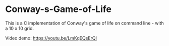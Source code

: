 # Conway-s-Game-of-Life
This is a C implementation of Conway's game of life on command line - with a 10 x 10 grid.

Video demo: https://youtu.be/LmKqEQsErQI
